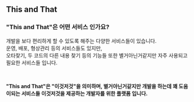 ## This and That


### "This and That"은 어떤 서비스 인가요?  
개발을 보다 편리하게 할 수 있도록 해주는 다양한 서비스들이 있습니다.  
운영, 배포, 형상관리 등의 서비스들도 있지만,  
오타찾기, 두 코드의 다른 내용 찾기 등의 기능들 또한 별거아닌거같지만 자주 사용되고 필요한 서비스들 입니다.  

&nbsp;  

**"This and That"은 "이것저것"을 의미하며, 별거아닌거같지만 개발을 하는데 꽤 도움이되는 서비스들 이것저것을 제공하는 개발자를 위한 플랫폼 입니다.**


